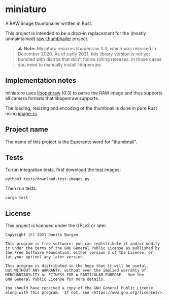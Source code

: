 # miniaturo

A RAW image thumbnailer written in Rust.

This project is intended to be a drop-in replacement for the (mostly
unmaintained) [raw-thumbnailer] project.

> :warning: **Note:** Miniaturo requires libopenraw 0.3, which was released in
> December 2020. As of early 2021, this library version is not yet bundled with
> distros that don't follow rolling releases. In those cases you need to
> manually install libopenraw.

[raw-thumbnailer]: https://libopenraw.freedesktop.org/raw-thumbnailer/

## Implementation notes

miniaturo uses [libopenraw] (0.3) to parse the RAW image and thus supports
all camera formats that libopenraw supports.

The loading, resizing and encoding of the thumbnail is done in pure Rust using
[image-rs].

[libopenraw]: https://libopenraw.freedesktop.org/
[image-rs]: https://github.com/image-rs/image

## Project name

The name of this project is the Esperanto word for "thumbnail".

## Tests

To run integration tests, first download the test images:

    python3 tests/download-test-images.py

Then run tests:

    cargo test

## License

This project is licensed under the GPLv3 or later.

    Copyright (C) 2021 Danilo Bargen
    
    This program is free software: you can redistribute it and/or modify
    it under the terms of the GNU General Public License as published by
    the Free Software Foundation, either version 3 of the License, or
    (at your option) any later version.
    
    This program is distributed in the hope that it will be useful,
    but WITHOUT ANY WARRANTY; without even the implied warranty of
    MERCHANTABILITY or FITNESS FOR A PARTICULAR PURPOSE.  See the
    GNU General Public License for more details.
    
    You should have received a copy of the GNU General Public License
    along with this program.  If not, see <https://www.gnu.org/licenses/>.
